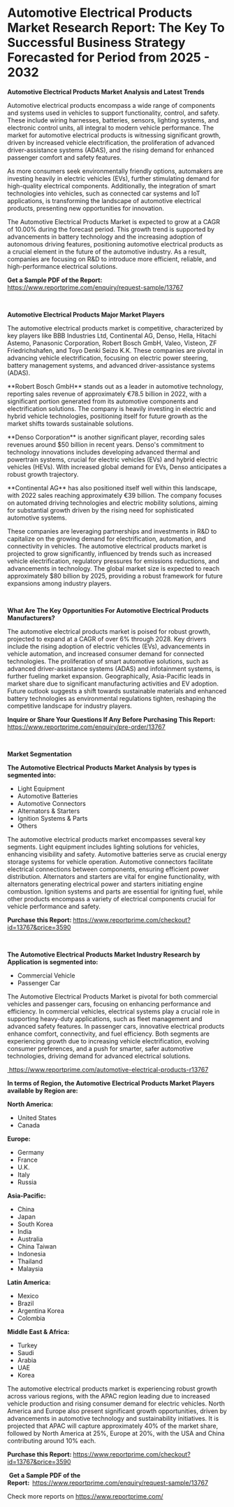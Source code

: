 <p><h1>Automotive Electrical Products Market Research Report: The Key To Successful Business Strategy Forecasted for Period from 2025 - 2032</h1></p><p><strong>Automotive Electrical Products Market Analysis and Latest Trends</strong></p>
<p><p>Automotive electrical products encompass a wide range of components and systems used in vehicles to support functionality, control, and safety. These include wiring harnesses, batteries, sensors, lighting systems, and electronic control units, all integral to modern vehicle performance. The market for automotive electrical products is witnessing significant growth, driven by increased vehicle electrification, the proliferation of advanced driver-assistance systems (ADAS), and the rising demand for enhanced passenger comfort and safety features.</p><p>As more consumers seek environmentally friendly options, automakers are investing heavily in electric vehicles (EVs), further stimulating demand for high-quality electrical components. Additionally, the integration of smart technologies into vehicles, such as connected car systems and IoT applications, is transforming the landscape of automotive electrical products, presenting new opportunities for innovation.</p><p>The Automotive Electrical Products Market is expected to grow at a CAGR of 10.00% during the forecast period. This growth trend is supported by advancements in battery technology and the increasing adoption of autonomous driving features, positioning automotive electrical products as a crucial element in the future of the automotive industry. As a result, companies are focusing on R&D to introduce more efficient, reliable, and high-performance electrical solutions.</p></p>
<p><strong>Get a Sample PDF of the Report:&nbsp;</strong> <a href="https://www.reportprime.com/enquiry/request-sample/13767?utm_campaign=3001&utm_medium=2&utm_source=Github&utm_content=ia&utm_term=20032025&utm_id=automotive-electrical-products">https://www.reportprime.com/enquiry/request-sample/13767</a></p>
<p>&nbsp;</p>
<p><strong>Automotive Electrical Products Major Market Players</strong></p>
<p><p>The automotive electrical products market is competitive, characterized by key players like BBB Industries Ltd, Continental AG, Denso, Hella, Hitachi Astemo, Panasonic Corporation, Robert Bosch GmbH, Valeo, Visteon, ZF Friedrichshafen, and Toyo Denki Seizo K.K. These companies are pivotal in advancing vehicle electrification, focusing on electric power steering, battery management systems, and advanced driver-assistance systems (ADAS).</p><p>**Robert Bosch GmbH** stands out as a leader in automotive technology, reporting sales revenue of approximately €78.5 billion in 2022, with a significant portion generated from its automotive components and electrification solutions. The company is heavily investing in electric and hybrid vehicle technologies, positioning itself for future growth as the market shifts towards sustainable solutions.</p><p>**Denso Corporation** is another significant player, recording sales revenues around $50 billion in recent years. Denso's commitment to technology innovations includes developing advanced thermal and powertrain systems, crucial for electric vehicles (EVs) and hybrid electric vehicles (HEVs). With increased global demand for EVs, Denso anticipates a robust growth trajectory.</p><p>**Continental AG** has also positioned itself well within this landscape, with 2022 sales reaching approximately €39 billion. The company focuses on automated driving technologies and electric mobility solutions, aiming for substantial growth driven by the rising need for sophisticated automotive systems.</p><p>These companies are leveraging partnerships and investments in R&D to capitalize on the growing demand for electrification, automation, and connectivity in vehicles. The automotive electrical products market is projected to grow significantly, influenced by trends such as increased vehicle electrification, regulatory pressures for emissions reductions, and advancements in technology. The global market size is expected to reach approximately $80 billion by 2025, providing a robust framework for future expansions among industry players.</p></p>
<p>&nbsp;</p>
<p><strong>What Are The Key Opportunities For Automotive Electrical Products Manufacturers?</strong></p>
<p><p>The automotive electrical products market is poised for robust growth, projected to expand at a CAGR of over 6% through 2028. Key drivers include the rising adoption of electric vehicles (EVs), advancements in vehicle automation, and increased consumer demand for connected technologies. The proliferation of smart automotive solutions, such as advanced driver-assistance systems (ADAS) and infotainment systems, is further fueling market expansion. Geographically, Asia-Pacific leads in market share due to significant manufacturing activities and EV adoption. Future outlook suggests a shift towards sustainable materials and enhanced battery technologies as environmental regulations tighten, reshaping the competitive landscape for industry players.</p></p>
<p><strong>Inquire or Share Your Questions If Any Before Purchasing This Report:</strong> <a href="https://www.reportprime.com/enquiry/pre-order/13767?utm_campaign=3001&utm_medium=2&utm_source=Github&utm_content=ia&utm_term=20032025&utm_id=automotive-electrical-products">https://www.reportprime.com/enquiry/pre-order/13767</a></p>
<p>&nbsp;</p>
<p><strong>Market Segmentation</strong></p>
<p><strong>The Automotive Electrical Products Market Analysis by types is segmented into:</strong></p>
<p><ul><li>Light Equipment</li><li>Automotive Batteries</li><li>Automotive Connectors</li><li>Alternators & Starters</li><li>Ignition Systems & Parts</li><li>Others</li></ul></p>
<p><p>The automotive electrical products market encompasses several key segments. Light equipment includes lighting solutions for vehicles, enhancing visibility and safety. Automotive batteries serve as crucial energy storage systems for vehicle operation. Automotive connectors facilitate electrical connections between components, ensuring efficient power distribution. Alternators and starters are vital for engine functionality, with alternators generating electrical power and starters initiating engine combustion. Ignition systems and parts are essential for igniting fuel, while other products encompass a variety of electrical components crucial for vehicle performance and safety.</p></p>
<p><strong>Purchase this Report:&nbsp;</strong><a href="https://www.reportprime.com/checkout?id=13767&price=3590&utm_campaign=3001&utm_medium=2&utm_source=Github&utm_content=ia&utm_term=20032025&utm_id=automotive-electrical-products">https://www.reportprime.com/checkout?id=13767&price=3590</a></p>
<p>&nbsp;</p>
<p><strong>The Automotive Electrical Products Market Industry Research by Application is segmented into:</strong></p>
<p><ul><li>Commercial Vehicle</li><li>Passenger Car</li></ul></p>
<p><p>The Automotive Electrical Products Market is pivotal for both commercial vehicles and passenger cars, focusing on enhancing performance and efficiency. In commercial vehicles, electrical systems play a crucial role in supporting heavy-duty applications, such as fleet management and advanced safety features. In passenger cars, innovative electrical products enhance comfort, connectivity, and fuel efficiency. Both segments are experiencing growth due to increasing vehicle electrification, evolving consumer preferences, and a push for smarter, safer automotive technologies, driving demand for advanced electrical solutions.</p></p>
<p><a href="https://www.reportprime.com/automotive-electrical-products-r13767?utm_campaign=3001&utm_medium=2&utm_source=Github&utm_content=ia&utm_term=20032025&utm_id=automotive-electrical-products">&nbsp;https://www.reportprime.com/automotive-electrical-products-r13767</a></p>
<p><strong>In terms of Region, the Automotive Electrical Products Market Players available by Region are:</strong></p>
<p>
    <p> <strong> North America: </strong>
        <ul>
            <li>United States</li>
            <li>Canada</li>
        </ul>
        </p> 
    <p> <strong> Europe: </strong>
        <ul>
            <li>Germany</li>
            <li>France</li>
            <li>U.K.</li>
            <li>Italy</li>
            <li>Russia</li>
        </ul>
        </p> 
    <p> <strong> Asia-Pacific: </strong>
        <ul>
            <li>China</li>
            <li>Japan</li>
            <li>South Korea</li>
            <li>India</li>
            <li>Australia</li>
            <li>China Taiwan</li>
            <li>Indonesia</li>
            <li>Thailand</li>
            <li>Malaysia</li>
        </ul>
        </p> 
    <p> <strong> Latin America: </strong>
        <ul>
            <li>Mexico</li>
            <li>Brazil</li>
            <li>Argentina Korea</li>
            <li>Colombia</li>
        </ul>
        </p> 
    <p> <strong> Middle East & Africa: </strong>
        <ul>
            <li>Turkey</li>
            <li>Saudi</li>
            <li>Arabia</li>
            <li>UAE</li>
            <li>Korea</li>
        </ul>
    </p>
    </p>
<p><p>The automotive electrical products market is experiencing robust growth across various regions, with the APAC region leading due to increased vehicle production and rising consumer demand for electric vehicles. North America and Europe also present significant growth opportunities, driven by advancements in automotive technology and sustainability initiatives. It is projected that APAC will capture approximately 40% of the market share, followed by North America at 25%, Europe at 20%, with the USA and China contributing around 10% each.</p></p>
<p><strong>Purchase this Report: </strong><a href="https://www.reportprime.com/checkout?id=13767&price=3590&utm_campaign=3001&utm_medium=2&utm_source=Github&utm_content=ia&utm_term=20032025&utm_id=automotive-electrical-products">https://www.reportprime.com/checkout?id=13767&price=3590</a></p>
<p>&nbsp;<strong>Get a Sample PDF of the Report:&nbsp;&nbsp;</strong><a href="https://www.reportprime.com/enquiry/request-sample/13767?utm_campaign=3001&utm_medium=2&utm_source=Github&utm_content=ia&utm_term=20032025&utm_id=automotive-electrical-products">https://www.reportprime.com/enquiry/request-sample/13767</a></p>
<p><strong></strong></p>
<p>Check more reports on <a href="https://www.reportprime.com/?utm_campaign=3001&utm_medium=2&utm_source=Github&utm_content=ia&utm_term=20032025&utm_id=automotive-electrical-products">https://www.reportprime.com/</a></p>